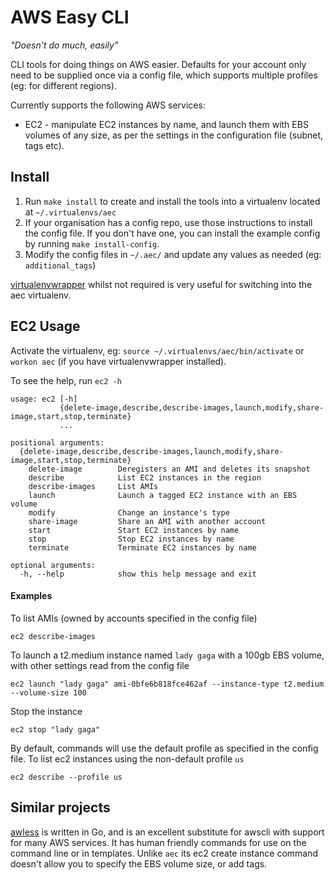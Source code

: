 # AWS Easy CLI

_"Doesn't do much, easily"_

CLI tools for doing things on AWS easier. Defaults for your account only need to be supplied once via a config file, which supports multiple profiles (eg: for different regions).

Currently supports the following AWS services:

* EC2 - manipulate EC2 instances by name, and launch them with EBS volumes of any size, as per the settings in the configuration file (subnet, tags etc).

## Install

1. Run `make install` to create and install the tools into a virtualenv located at `~/.virtualenvs/aec` 
1. If your organisation has a config repo, use those instructions to install the config file. If you don't have one, you can install the example config by running `make install-config`.
1. Modify the config files in `~/.aec/` and update any values as needed (eg: `additional_tags`)

[virtualenvwrapper](https://virtualenvwrapper.readthedocs.io/en/latest/) whilst not required is very useful for switching into the aec virtualenv. 


## EC2 Usage

Activate the virtualenv, eg: `source ~/.virtualenvs/aec/bin/activate` or `workon aec` (if you have virtualenvwrapper installed).

To see the help, run `ec2 -h`
```
usage: ec2 [-h]
           {delete-image,describe,describe-images,launch,modify,share-image,start,stop,terminate}
           ...

positional arguments:
  {delete-image,describe,describe-images,launch,modify,share-image,start,stop,terminate}
    delete-image        Deregisters an AMI and deletes its snapshot
    describe            List EC2 instances in the region
    describe-images     List AMIs
    launch              Launch a tagged EC2 instance with an EBS volume
    modify              Change an instance's type
    share-image         Share an AMI with another account
    start               Start EC2 instances by name
    stop                Stop EC2 instances by name
    terminate           Terminate EC2 instances by name

optional arguments:
  -h, --help            show this help message and exit
```

#### Examples

To list AMIs (owned by accounts specified in the config file)
```
ec2 describe-images
```

To launch a t2.medium instance named `lady gaga` with a 100gb EBS volume, with other settings read from the config file
```
ec2 launch "lady gaga" ami-0bfe6b818fce462af --instance-type t2.medium --volume-size 100  
```

Stop the instance
```
ec2 stop "lady gaga"
```

By default, commands will use the default profile as specified in the config file. To list ec2 instances using the non-default profile `us`
```
ec2 describe --profile us  
```


## Similar projects

[awless](https://github.com/wallix/awless) is written in Go, and is an excellent substitute for awscli with support for 
many AWS services. It has human friendly commands for use on the command line or in templates. Unlike `aec` its 
ec2 create instance command doesn't allow you to specify the EBS volume size, or add tags. 
